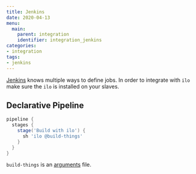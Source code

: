 ```yaml
---
title: Jenkins
date: 2020-04-13
menu:
  main:
    parent: integration
    identifier: integration_jenkins
categories:
- integration
tags:
- jenkins
---
```


[Jenkins](https://jenkins.io/) knows multiple ways to define jobs. In order to integrate with `ilo` make sure the `ilo` is installed on your slaves.

## Declarative Pipeline

```groovy
pipeline {
  stages {
    stage('Build with ilo') {
      sh 'ilo @build-things'
    }
  }
}
```

`build-things` is an [arguments](../usage/argument-files) file.
